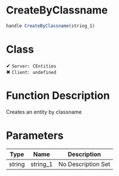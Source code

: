 # CreateByClassname
```js
handle CreateByClassname(string_1)
```
# Class
✔ `Server: CEntities`  
✖ `Client: undefined`  

# Function Description
Creates an entity by classname
# Parameters
Type|Name|Description
--|--|--
string|string_1|No Description Set
